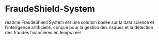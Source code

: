 # FraudeShield-System
readme
FraudeShield System est une solution basée sur la data science et l’intelligence artificielle, conçue pour la gestion des risques et la détection des fraudes financières en temps réel
